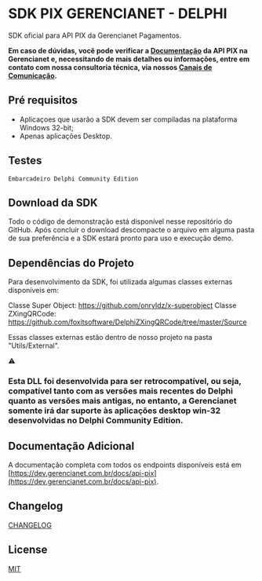 # SDK PIX GERENCIANET - DELPHI

SDK oficial para API PIX da Gerencianet Pagamentos.

**Em caso de dúvidas, você pode verificar a [Documentação](https://dev.gerencianet.com.br/docs/api-pix) da API PIX na Gerencianet e, necessitando de mais detalhes ou informações, entre em contato com nossa consultoria técnica, via nossos [Canais de Comunicação](https://gerencianet.com.br/central-de-ajuda).**

## Pré requisitos
* Aplicaçoes que usarão a SDK devem ser compiladas na plataforma Windows 32-bit;
* Apenas aplicações Desktop.

## Testes
```
Embarcadeiro Delphi Community Edition
```

## Download da SDK

Todo o código de demonstração está disponível nesse repositório do GitHub. Após concluir o download descompacte o arquivo em alguma pasta de sua preferência e a SDK estará pronto para uso e execução demo.

## Dependências do Projeto

Para desenvolvimento da SDK, foi utilizada algumas classes externas disponíveis em:

Classe Super Object: https://github.com/onryldz/x-superobject
Classe ZXingQRCode: https://github.com/foxitsoftware/DelphiZXingQRCode/tree/master/Source

Essas classes externas estão dentro de nosso projeto na pasta "Utils/External".

:warning: 
### Esta DLL foi desenvolvida para ser retrocompatível, ou seja, compatível tanto com as versões mais recentes do Delphi quanto as versões mais antigas, no entanto, a Gerencianet somente irá dar suporte às aplicações desktop win-32 desenvolvidas no Delphi Community Edition.

## Documentação Adicional

A documentação completa com todos os endpoints disponíveis está em [https://dev.gerencianet.com.br/docs/api-pix](https://dev.gerencianet.com.br/docs/api-pix).

## Changelog

[CHANGELOG](CHANGELOG.md)

## License ##
[MIT](LICENSE)
